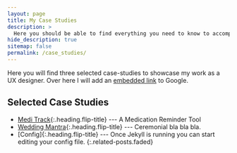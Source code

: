 ```yaml
---
layout: page
title: My Case Studies
description: >
  Here you should be able to find everything you need to know to accomplish the most common tasks when blogging with Hydejack.
hide_description: true
sitemap: false
permalink: /case_studies/
---
```


Here you will find three selected case-studies to showcase my work as a UX designer.
Over here I will add an [embedded link](https://www.google.com) to Google.

## Selected Case Studies
* [Medi Track]{:.heading.flip-title} --- A Medication Reminder Tool
* [Wedding Mantra]{:.heading.flip-title} --- Ceremonial bla bla bla.
* [Config]{:.heading.flip-title} --- Once Jekyll is running you can start editing your config file.
{:.related-posts.faded}


[medi track]: case_study_1.md
[wedding mantra]: case_study_2.md
